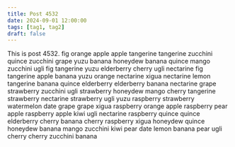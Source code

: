 ```yaml
---
title: Post 4532
date: 2024-09-01 12:00:00
tags: [tag1, tag2]
draft: false
---
```

This is post 4532.
fig
orange
apple
apple
tangerine
tangerine
zucchini
quince
zucchini
grape
yuzu
banana
honeydew
banana
quince
mango
zucchini
ugli
fig
tangerine
yuzu
elderberry
cherry
ugli
nectarine
fig
tangerine
apple
banana
yuzu
orange
nectarine
xigua
nectarine
lemon
tangerine
banana
quince
elderberry
elderberry
banana
nectarine
grape
strawberry
zucchini
ugli
strawberry
honeydew
mango
cherry
tangerine
strawberry
nectarine
strawberry
ugli
yuzu
raspberry
strawberry
watermelon
date
grape
grape
xigua
raspberry
orange
apple
raspberry
pear
apple
raspberry
apple
kiwi
ugli
nectarine
raspberry
quince
quince
elderberry
cherry
banana
cherry
raspberry
xigua
honeydew
quince
honeydew
banana
mango
zucchini
kiwi
pear
date
lemon
banana
pear
ugli
cherry
cherry
zucchini
banana
